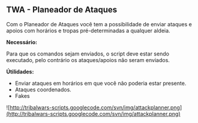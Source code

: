 ## TWA - Planeador de Ataques ##

Com o Planeador de Ataques você tem a possibilidade de enviar ataques e apoios com horários e tropas pré-determinadas a qualquer aldeia.

**Necessário:**

Para que os comandos sejam enviados, o script deve estar sendo executado, pelo contrário os ataques/apoios não seram enviados.

**Útilidades:**

  * Enviar ataques em horários em que você não poderia estar presente.
  * Ataques coordenados.
  * Fakes

![http://tribalwars-scripts.googlecode.com/svn/img/attackplanner.png](http://tribalwars-scripts.googlecode.com/svn/img/attackplanner.png)